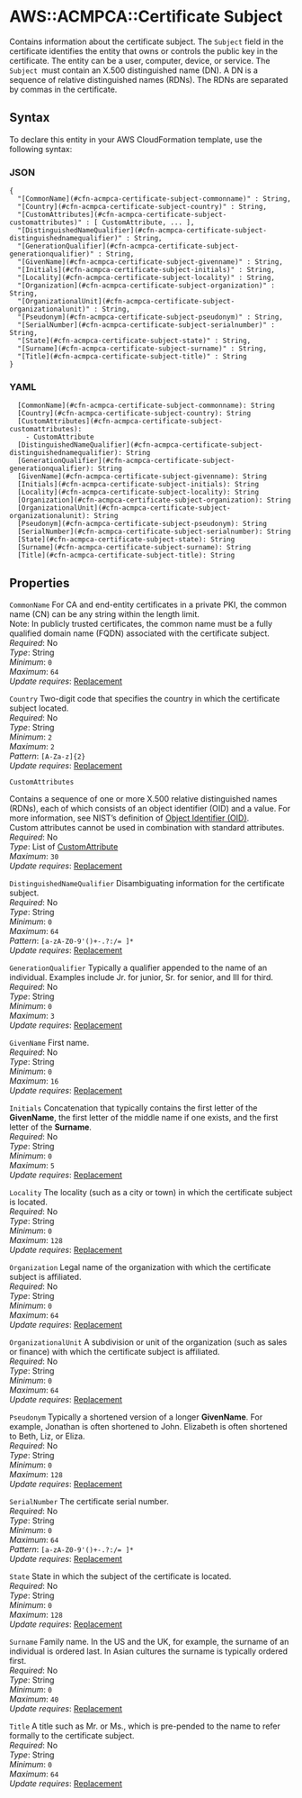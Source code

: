 # AWS::ACMPCA::Certificate Subject<a name="aws-properties-acmpca-certificate-subject"></a>

Contains information about the certificate subject\. The `Subject` field in the certificate identifies the entity that owns or controls the public key in the certificate\. The entity can be a user, computer, device, or service\. The `Subject `must contain an X\.500 distinguished name \(DN\)\. A DN is a sequence of relative distinguished names \(RDNs\)\. The RDNs are separated by commas in the certificate\.

## Syntax<a name="aws-properties-acmpca-certificate-subject-syntax"></a>

To declare this entity in your AWS CloudFormation template, use the following syntax:

### JSON<a name="aws-properties-acmpca-certificate-subject-syntax.json"></a>

```
{
  "[CommonName](#cfn-acmpca-certificate-subject-commonname)" : String,
  "[Country](#cfn-acmpca-certificate-subject-country)" : String,
  "[CustomAttributes](#cfn-acmpca-certificate-subject-customattributes)" : [ CustomAttribute, ... ],
  "[DistinguishedNameQualifier](#cfn-acmpca-certificate-subject-distinguishednamequalifier)" : String,
  "[GenerationQualifier](#cfn-acmpca-certificate-subject-generationqualifier)" : String,
  "[GivenName](#cfn-acmpca-certificate-subject-givenname)" : String,
  "[Initials](#cfn-acmpca-certificate-subject-initials)" : String,
  "[Locality](#cfn-acmpca-certificate-subject-locality)" : String,
  "[Organization](#cfn-acmpca-certificate-subject-organization)" : String,
  "[OrganizationalUnit](#cfn-acmpca-certificate-subject-organizationalunit)" : String,
  "[Pseudonym](#cfn-acmpca-certificate-subject-pseudonym)" : String,
  "[SerialNumber](#cfn-acmpca-certificate-subject-serialnumber)" : String,
  "[State](#cfn-acmpca-certificate-subject-state)" : String,
  "[Surname](#cfn-acmpca-certificate-subject-surname)" : String,
  "[Title](#cfn-acmpca-certificate-subject-title)" : String
}
```

### YAML<a name="aws-properties-acmpca-certificate-subject-syntax.yaml"></a>

```
  [CommonName](#cfn-acmpca-certificate-subject-commonname): String
  [Country](#cfn-acmpca-certificate-subject-country): String
  [CustomAttributes](#cfn-acmpca-certificate-subject-customattributes): 
    - CustomAttribute
  [DistinguishedNameQualifier](#cfn-acmpca-certificate-subject-distinguishednamequalifier): String
  [GenerationQualifier](#cfn-acmpca-certificate-subject-generationqualifier): String
  [GivenName](#cfn-acmpca-certificate-subject-givenname): String
  [Initials](#cfn-acmpca-certificate-subject-initials): String
  [Locality](#cfn-acmpca-certificate-subject-locality): String
  [Organization](#cfn-acmpca-certificate-subject-organization): String
  [OrganizationalUnit](#cfn-acmpca-certificate-subject-organizationalunit): String
  [Pseudonym](#cfn-acmpca-certificate-subject-pseudonym): String
  [SerialNumber](#cfn-acmpca-certificate-subject-serialnumber): String
  [State](#cfn-acmpca-certificate-subject-state): String
  [Surname](#cfn-acmpca-certificate-subject-surname): String
  [Title](#cfn-acmpca-certificate-subject-title): String
```

## Properties<a name="aws-properties-acmpca-certificate-subject-properties"></a>

`CommonName`  <a name="cfn-acmpca-certificate-subject-commonname"></a>
For CA and end\-entity certificates in a private PKI, the common name \(CN\) can be any string within the length limit\.  
Note: In publicly trusted certificates, the common name must be a fully qualified domain name \(FQDN\) associated with the certificate subject\.  
*Required*: No  
*Type*: String  
*Minimum*: `0`  
*Maximum*: `64`  
*Update requires*: [Replacement](https://docs.aws.amazon.com/AWSCloudFormation/latest/UserGuide/using-cfn-updating-stacks-update-behaviors.html#update-replacement)

`Country`  <a name="cfn-acmpca-certificate-subject-country"></a>
Two\-digit code that specifies the country in which the certificate subject located\.  
*Required*: No  
*Type*: String  
*Minimum*: `2`  
*Maximum*: `2`  
*Pattern*: `[A-Za-z]{2}`  
*Update requires*: [Replacement](https://docs.aws.amazon.com/AWSCloudFormation/latest/UserGuide/using-cfn-updating-stacks-update-behaviors.html#update-replacement)

`CustomAttributes`  <a name="cfn-acmpca-certificate-subject-customattributes"></a>
  
Contains a sequence of one or more X\.500 relative distinguished names \(RDNs\), each of which consists of an object identifier \(OID\) and a value\. For more information, see NIST’s definition of [Object Identifier \(OID\)](https://csrc.nist.gov/glossary/term/Object_Identifier)\.  
Custom attributes cannot be used in combination with standard attributes\.
*Required*: No  
*Type*: List of [CustomAttribute](aws-properties-acmpca-certificate-customattribute.md)  
*Maximum*: `30`  
*Update requires*: [Replacement](https://docs.aws.amazon.com/AWSCloudFormation/latest/UserGuide/using-cfn-updating-stacks-update-behaviors.html#update-replacement)

`DistinguishedNameQualifier`  <a name="cfn-acmpca-certificate-subject-distinguishednamequalifier"></a>
Disambiguating information for the certificate subject\.  
*Required*: No  
*Type*: String  
*Minimum*: `0`  
*Maximum*: `64`  
*Pattern*: `[a-zA-Z0-9'()+-.?:/= ]*`  
*Update requires*: [Replacement](https://docs.aws.amazon.com/AWSCloudFormation/latest/UserGuide/using-cfn-updating-stacks-update-behaviors.html#update-replacement)

`GenerationQualifier`  <a name="cfn-acmpca-certificate-subject-generationqualifier"></a>
Typically a qualifier appended to the name of an individual\. Examples include Jr\. for junior, Sr\. for senior, and III for third\.  
*Required*: No  
*Type*: String  
*Minimum*: `0`  
*Maximum*: `3`  
*Update requires*: [Replacement](https://docs.aws.amazon.com/AWSCloudFormation/latest/UserGuide/using-cfn-updating-stacks-update-behaviors.html#update-replacement)

`GivenName`  <a name="cfn-acmpca-certificate-subject-givenname"></a>
First name\.  
*Required*: No  
*Type*: String  
*Minimum*: `0`  
*Maximum*: `16`  
*Update requires*: [Replacement](https://docs.aws.amazon.com/AWSCloudFormation/latest/UserGuide/using-cfn-updating-stacks-update-behaviors.html#update-replacement)

`Initials`  <a name="cfn-acmpca-certificate-subject-initials"></a>
Concatenation that typically contains the first letter of the **GivenName**, the first letter of the middle name if one exists, and the first letter of the **Surname**\.  
*Required*: No  
*Type*: String  
*Minimum*: `0`  
*Maximum*: `5`  
*Update requires*: [Replacement](https://docs.aws.amazon.com/AWSCloudFormation/latest/UserGuide/using-cfn-updating-stacks-update-behaviors.html#update-replacement)

`Locality`  <a name="cfn-acmpca-certificate-subject-locality"></a>
The locality \(such as a city or town\) in which the certificate subject is located\.  
*Required*: No  
*Type*: String  
*Minimum*: `0`  
*Maximum*: `128`  
*Update requires*: [Replacement](https://docs.aws.amazon.com/AWSCloudFormation/latest/UserGuide/using-cfn-updating-stacks-update-behaviors.html#update-replacement)

`Organization`  <a name="cfn-acmpca-certificate-subject-organization"></a>
Legal name of the organization with which the certificate subject is affiliated\.   
*Required*: No  
*Type*: String  
*Minimum*: `0`  
*Maximum*: `64`  
*Update requires*: [Replacement](https://docs.aws.amazon.com/AWSCloudFormation/latest/UserGuide/using-cfn-updating-stacks-update-behaviors.html#update-replacement)

`OrganizationalUnit`  <a name="cfn-acmpca-certificate-subject-organizationalunit"></a>
A subdivision or unit of the organization \(such as sales or finance\) with which the certificate subject is affiliated\.  
*Required*: No  
*Type*: String  
*Minimum*: `0`  
*Maximum*: `64`  
*Update requires*: [Replacement](https://docs.aws.amazon.com/AWSCloudFormation/latest/UserGuide/using-cfn-updating-stacks-update-behaviors.html#update-replacement)

`Pseudonym`  <a name="cfn-acmpca-certificate-subject-pseudonym"></a>
Typically a shortened version of a longer **GivenName**\. For example, Jonathan is often shortened to John\. Elizabeth is often shortened to Beth, Liz, or Eliza\.  
*Required*: No  
*Type*: String  
*Minimum*: `0`  
*Maximum*: `128`  
*Update requires*: [Replacement](https://docs.aws.amazon.com/AWSCloudFormation/latest/UserGuide/using-cfn-updating-stacks-update-behaviors.html#update-replacement)

`SerialNumber`  <a name="cfn-acmpca-certificate-subject-serialnumber"></a>
The certificate serial number\.  
*Required*: No  
*Type*: String  
*Minimum*: `0`  
*Maximum*: `64`  
*Pattern*: `[a-zA-Z0-9'()+-.?:/= ]*`  
*Update requires*: [Replacement](https://docs.aws.amazon.com/AWSCloudFormation/latest/UserGuide/using-cfn-updating-stacks-update-behaviors.html#update-replacement)

`State`  <a name="cfn-acmpca-certificate-subject-state"></a>
State in which the subject of the certificate is located\.  
*Required*: No  
*Type*: String  
*Minimum*: `0`  
*Maximum*: `128`  
*Update requires*: [Replacement](https://docs.aws.amazon.com/AWSCloudFormation/latest/UserGuide/using-cfn-updating-stacks-update-behaviors.html#update-replacement)

`Surname`  <a name="cfn-acmpca-certificate-subject-surname"></a>
Family name\. In the US and the UK, for example, the surname of an individual is ordered last\. In Asian cultures the surname is typically ordered first\.  
*Required*: No  
*Type*: String  
*Minimum*: `0`  
*Maximum*: `40`  
*Update requires*: [Replacement](https://docs.aws.amazon.com/AWSCloudFormation/latest/UserGuide/using-cfn-updating-stacks-update-behaviors.html#update-replacement)

`Title`  <a name="cfn-acmpca-certificate-subject-title"></a>
A title such as Mr\. or Ms\., which is pre\-pended to the name to refer formally to the certificate subject\.  
*Required*: No  
*Type*: String  
*Minimum*: `0`  
*Maximum*: `64`  
*Update requires*: [Replacement](https://docs.aws.amazon.com/AWSCloudFormation/latest/UserGuide/using-cfn-updating-stacks-update-behaviors.html#update-replacement)